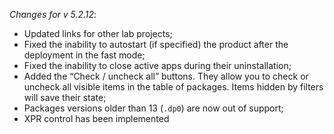 _Changes for v 5.2.12_:
- Updated links for other lab projects;
- Fixed the inability to autostart (if specified) the product after the deployment in the fast mode;
- Fixed the inability to close active apps during their uninstallation;
- Added the “Check / uncheck all” buttons. They allow you to check or uncheck all visible items in the table of packages. Items hidden by filters will save their state;
- Packages versions older than 13 (`.dp0`) are now out of support;
- XPR control has been implemented
